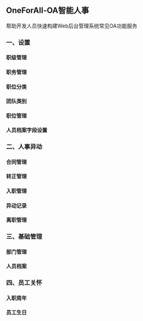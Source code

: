 ﻿## OneForAll-OA智能人事
帮助开发人员快速构建Web后台管理系统常见OA功能服务

### 一、设置
#### 职级管理
#### 职务管理
#### 职位分类
#### 团队类别
#### 职位管理
#### 人员档案字段设置

### 二、人事异动
#### 合同管理
#### 转正管理
#### 入职管理
#### 异动记录
#### 离职管理

### 三、基础管理
#### 部门管理
#### 人员档案

### 四、员工关怀
#### 入职周年
#### 员工生日

